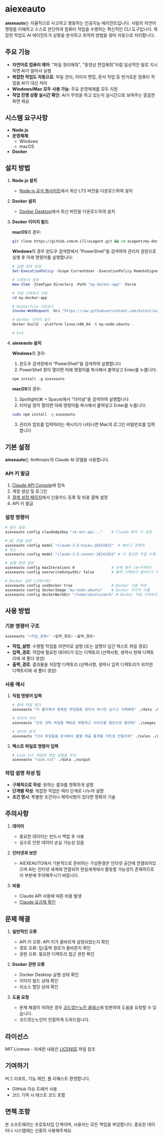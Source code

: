 # aiexeauto

**aiexeauto**는 자율적으로 사고하고 행동하는 인공지능 에이전트입니다. 사람의 자연어 명령을 이해하고 스스로 판단하여 컴퓨터 작업을 수행하는 혁신적인 CLI 도구입니다. 복잡한 작업도 AI 에이전트가 상황을 분석하고 최적의 방법을 찾아 자동으로 처리합니다.

## 주요 기능

- **자연어로 컴퓨터 제어**: "파일 정리해줘", "동영상 편집해줘"처럼 일상적인 말로 지시하면 AI가 알아서 실행
- **복잡한 작업도 자동으로**: 파일 관리, 이미지 편집, 문서 작업 등 번거로운 컴퓨터 작업을 AI가 대신 처리
- **Windows/Mac 모두 사용 가능**: 주요 운영체제를 모두 지원
- **작업 진행 상황 실시간 확인**: AI가 무엇을 하고 있는지 실시간으로 보여주는 깔끔한 화면 제공

## 시스템 요구사항

- **Node.js**
- **운영체제**: 
  - Windows
  - macOS
- **Docker**

## 설치 방법

1. **Node.js 설치**
   - [Node.js 공식 웹사이트](https://nodejs.org/)에서 최신 LTS 버전을 다운로드하여 설치

2. **Docker 설치**
   - [Docker Desktop](https://www.docker.com/)에서 최신 버전을 다운로드하여 설치

3. **Docker 이미지 빌드**

   **macOS**의 경우:
   ```bash
   git clone https://github.com/m-ill/aiagent.git && cd aiagent/my-docker-app && docker build --platform linux/x86_64 -t my-node-ubuntu .
   ```

   **Windows**의 경우 윈도우 검색창에서 "PowerShell"을 검색하여 관리자 권한으로 실행 후 아래 명령어를 실행합니다:
   ```powershell
   # 실행 정책 변경
   Set-ExecutionPolicy -Scope CurrentUser -ExecutionPolicy RemoteSigned -Force

   # 디렉토리 생성
   New-Item -ItemType Directory -Path "my-docker-app" -Force

   # 작업 디렉토리 이동
   cd my-docker-app

   # Dockerfile 다운로드
   Invoke-WebRequest -Uri "https://raw.githubusercontent.com/kstost/aiexeauto/refs/heads/main/my-docker-app/Dockerfile" -OutFile "Dockerfile"

   # Docker 이미지 빌드
   docker build --platform linux/x86_64 -t my-node-ubuntu .

   # End
   ```

4. **aiexeauto 설치**

   **Windows**의 경우:
   1. 윈도우 검색창에서 "PowerShell"을 검색하여 실행합니다
   2. PowerShell 창이 열리면 아래 명령어를 복사해서 붙여넣고 Enter를 누릅니다:
   ```powershell
   npm install -g aiexeauto
   ```

   **macOS**의 경우:
   1. Spotlight(⌘ + Space)에서 "터미널"을 검색하여 실행합니다
   2. 터미널 창이 열리면 아래 명령어를 복사해서 붙여넣고 Enter를 누릅니다:
   ```bash
   sudo npm install -g aiexeauto
   ```
   3. 관리자 암호를 입력하라는 메시지가 나타나면 Mac의 로그인 비밀번호를 입력합니다

## 기본 설정

**aiexeauto**는 Anthropic의 Claude AI 모델을 사용합니다.

### API 키 발급

1. [Claude API Console](https://console.anthropic.com/settings/keys)에 접속
2. 계정 생성 및 로그인
3. [결제 설정 페이지](https://console.anthropic.com/settings/billing)에서 신용카드 등록 및 비용 결제 설정
4. API 키 발급

### 설정 명령어

```bash
# 필수 설정
aiexeauto config claudeApiKey "sk-ant-api..."    # Claude API 키 설정

# AI 모델 설정
aiexeauto config model "claude-3-5-haiku-20241022"  # 빠르고 경제적
# 또는
aiexeauto config model "claude-3-5-sonnet-20241022" # 더 정교한 작업 수행

# 실행 환경 설정
aiexeauto config maxIterations 0                 # 반복 횟수 (0=무제한)
aiexeauto config overwriteOutputDir false        # 출력 디렉토리 덮어쓰기 여부

# Docker 설정 (선택사항)
aiexeauto config useDocker true                  # Docker 사용 여부
aiexeauto config dockerImage "my-node-ubuntu"    # Docker 이미지 이름
aiexeauto config dockerWorkDir "/home/ubuntu/work" # Docker 작업 디렉토리
```


## 사용 방법

### 기본 명령어 구조

```bash
aiexeauto "<작업_설명>" <입력_경로> <출력_경로>
```

- **작업_설명**: 수행할 작업을 자연어로 설명 (또는 설명이 담긴 텍스트 파일 경로)
- **입력_경로**: 작업에 필요한 데이터가 있는 디렉토리 (선택사항, 생략시 현재 디렉토리에 새 폴더 생성)
- **출력_경로**: 결과물을 저장할 디렉토리 (선택사항, 생략시 입력 디렉토리가 위치한 디렉토리에 새 폴더 생성)

### 사용 예시

1. **직접 명령어 입력**
   ```bash
   # 중복 파일 제거
   aiexeauto "이 폴더에서 중복된 파일들을 찾아서 하나만 남기고 삭제해줘" ./data ./output
   
   # 이미지 처리
   aiexeauto "모든 JPG 파일을 PNG로 변환하고 사이즈를 절반으로 줄여줘" ./images ./processed
   
   # 데이터 분석
   aiexeauto "CSV 파일들을 분석해서 월별 매출 통계를 차트로 만들어줘" ./sales ./report
   ```

2. **텍스트 파일로 명령어 입력**
   ```bash
   # task.txt 파일에 작업 설명을 작성
   aiexeauto "task.txt" ./data ./output
   ```

### 작업 설명 작성 팁

- **구체적으로 작성**: 원하는 결과를 명확하게 설명
- **단계별 작성**: 복잡한 작업은 여러 단계로 나누어 설명
- **조건 명시**: 특별한 조건이나 제약사항이 있다면 명확히 기술

## 주의사항

1. **데이터**
   - 중요한 데이터는 반드시 백업 후 사용
   - 실수로 인한 데이터 손실 가능성 있음

2. **인터넷과 보안**
   - AIEXEAUTO에서 기본적으로 준비하는 가상환경은 인터넷 공간에 연결되어있으며 AI는 인터넷 세계에 연결되어 현실세계에서 활동할 가능성이 존재하므로 이 부분에 주의해주시기 바랍니다.

3. **비용**
   - Claude API 사용에 따른 비용 발생
   - [Claude 요금제 확인](https://www.anthropic.com/pricing#anthropic-api)

## 문제 해결

1. **일반적인 오류**
   - API 키 오류: API 키가 올바르게 설정되었는지 확인
   - 경로 오류: 입/출력 경로가 올바른지 확인
   - 권한 오류: 필요한 디렉토리 접근 권한 확인

2. **Docker 관련 오류**
   - Docker Desktop 실행 상태 확인
   - 이미지 빌드 상태 확인
   - 리소스 할당 상태 확인

3. **도움 요청**
   - 문제 해결이 어려운 경우 [코드깎는노인 클래스](https://cokac.com)에 방문하여 도움을 요청할 수 있습니다.
   - 코드깎는노인이 친절하게 도와드립니다.

## 라이선스

MIT License - 자세한 내용은 [LICENSE](LICENSE) 파일 참조

## 기여하기

버그 리포트, 기능 제안, 풀 리퀘스트 환영합니다.
- GitHub 이슈 트래커 사용
- 코드 기여 시 테스트 코드 포함

## 면책 조항

본 소프트웨어는 프로토타입 단계이며, 사용자는 모든 책임을 부담합니다. 중요한 데이터나 시스템에는 신중히 사용해주세요.
